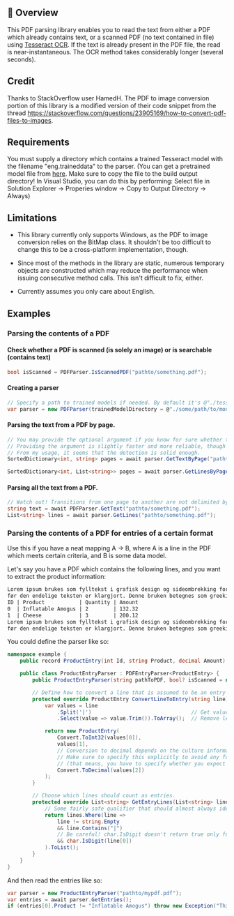 ## 📄 Overview
This PDF parsing library enables you to read the text from either a PDF which already contains text, or a scanned PDF (no text contained in file) using [Tesseract OCR](https://github.com/tesseract-ocr/tesseract).
If the text is already present in the PDF file, the read is near-instantaneous. The OCR method takes considerably longer (several seconds).

## Credit
Thanks to StackOverflow user HamedH. The PDF to image conversion portion of this library is a modified version of their code snippet
from the thread https://stackoverflow.com/questions/23905169/how-to-convert-pdf-files-to-images.

## Requirements
You must supply a directory which contains a trained Tesseract model with the filename "eng.traineddata" to the parser. (You can get a pretrained model file from [here](https://github.com/tesseract-ocr/tessdata/blob/main/eng.traineddata). Make sure to copy the file to the build output directory! In Visual Studio, you can do this by performing: Select file in Solution Explorer -> Properies window -> Copy to Output Directory -> Always)

## Limitations
- This library currently only supports Windows, as the PDF to image conversion relies on the BitMap class. It shouldn't be too difficult to change this to be a cross-platform implementation, though.

- Since most of the methods in the library are static, numerous temporary objects are constructed which may reduce the performance when issuing consecutive method calls. This isn't difficult to fix, either.

- Currently assumes you only care about English.

## Examples

### Parsing the contents of a PDF

#### Check whether a PDF is scanned (is solely an image) or is searchable (contains text)
```csharp
bool isScanned = PDFParser.IsScannedPDF("pathto/something.pdf");
```

#### Creating a parser
```csharp
// Specify a path to trained models if needed. By default it's @"./tessdata".
var parser = new PDFParser(trainedModelDirectory = @"./some/path/to/models");
```

#### Parsing the text from a PDF by page.
```csharp
// You may provide the optional argument if you know for sure whether the PDF is scanned in advance or not.
// Providing the argument is slightly faster and more reliable, though an attempt is made to detect whether the file is a scanned PDF.
// From my usage, it seems that the detection is solid enough.
SortedDictionary<int, string> pages = await parser.GetTextByPage("pathto/something.pdf", isScannedPDF: true);

SortedDictionary<int, List<string>> pages = await parser.GetLinesByPage("pathto/something.pdf");
```

#### Parsing all the text from a PDF.
```csharp
// Watch out! Transitions from one page to another are not delimited by newline characters (or any character for that matter).
string text = await PDFParser.GetText("pathto/something.pdf");
List<string> lines = await parser.GetLines("pathto/something.pdf");
```

### Parsing the contents of a PDF for entries of a certain format
Use this if you have a neat mapping A -> B, where A is a line in the PDF which meets certain criteria, and B is some data model.

Let's say you have a PDF which contains the following lines, and you want to extract the product information:

```txt
Lorem ipsum brukes som fylltekst i grafisk design og sideombrekking for å demonstr
før den endelige teksten er klargjort. Denne bruken betegnes som greeking
ID | Product           | Quantity | Amount
0  | Inflatable Amogus | 2        | 132.32
1  | Cheese            | 3        | 200.12
Lorem ipsum brukes som fylltekst i grafisk design og sideombrekking for å demonst
før den endelige teksten er klargjort. Denne bruken betegnes som greeking. Lipsum
```

You could define the parser like so:

```csharp
namespace example {
    public record ProductEntry(int Id, string Product, decimal Amount) { }

    public class ProductEntryParser : PDFEntryParser<ProductEntry> {
        public ProductEntryParser(string pathToPDF, bool? isScanned = null) : base(pathToPDF, isScanned) { }

        // Define how to convert a line that is assumed to be an entry into the desired data type.
        protected override ProductEntry ConvertLineToEntry(string line) {
            var values = line
                .Split('|')                                // Get values delimited by pipe characters. 
                .Select(value => value.Trim()).ToArray();  // Remove leading and trailing whitespace from values.

            return new ProductEntry(
                Convert.ToInt32(values[0]),  
                values[1],
                // Conversion to decimal depends on the culture information of the current thread by default.
                // Make sure to specify this explicitly to avoid any formatting errors.
                // (that means, you have to specify whether you expect 123132,32 or 123.312,32 or 123,321.32 or ...)
                Convert.ToDecimal(values[2])
            );
        }

        // Choose which lines should count as entries.
        protected override List<string> GetEntryLines(List<string> lines) {
            // Some fairly safe qualifier that should almost always identify the correct lines:
            return lines.Where(line =>
                line != string.Empty
                && line.Contains("|")
                // Be careful! char.IsDigit doesn't return true only for ASCII chars 0-9, but any Unicode codepoint that might be considered a digit.
                && char.IsDigit(line[0])
            ).ToList();
        }
    }
}
```

And then read the entries like so:

```csharp
var parser = new ProductEntryParser("pathto/mypdf.pdf");
var entries = await parser.GetEntries();
if (entries[0].Product != "Inflatable Amogus") throw new Exception("This should ideally never happen! :)");
```

